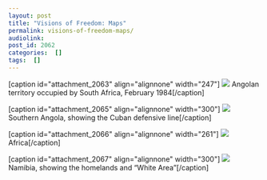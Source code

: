 ```yaml
---
layout: post
title: "Visions of Freedom: Maps"
permalink: visions-of-freedom-maps/
audiolink: 
post_id: 2062
categories:  []
tags:  []
---
```


[caption id="attachment_2063" align="alignnone" width="247"]
![](https://www.thedigradio.com/wp-content/uploads/2021/11/Screen-Shot-2021-11-18-at-4.16.09-PM-247x300.png) Angolan territory occupied by South Africa, February 1984[/caption]

[caption id="attachment_2065" align="alignnone" width="300"]
![](https://www.thedigradio.com/wp-content/uploads/2021/11/Screen-Shot-2021-11-18-at-4.17.20-PM-300x158.png) Southern Angola, showing the Cuban defensive line[/caption]

[caption id="attachment_2066" align="alignnone" width="261"]
![](https://www.thedigradio.com/wp-content/uploads/2021/11/Screen-Shot-2021-11-18-at-4.18.18-PM-261x300.png) Africa[/caption]

[caption id="attachment_2067" align="alignnone" width="300"]
![](https://www.thedigradio.com/wp-content/uploads/2021/11/Screen-Shot-2021-11-18-at-4.18.59-PM-300x227.png) Namibia, showing the homelands and “White Area”[/caption]